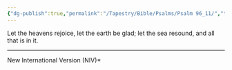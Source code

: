 ```yaml
---
{"dg-publish":true,"permalink":"/Tapestry/Bible/Psalms/Psalm 96_11/","title":"Psalm 96:11","hide":true,"tags":["bible-verse"],"dgHomeLink":true,"dgShowLocalGraph":true,"dgEnableSearch":true}
---
```


Let the heavens rejoice, let the earth be glad; let the sea resound, and all that is in it.

---
New International Version  (NIV)*